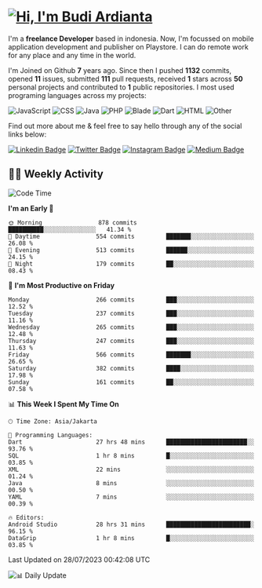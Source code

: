 # [![Hi, I'm Budi Ardianta](https://readme-typing-svg.herokuapp.com?size=24&vCenter=true&lines=%F0%9F%91%8B+Hi%2C+I'm+Budi+Ardianta+;%F0%9F%92%BB+Android+And+Web+Developer+)](https://git.io/typing-svg)

I'm a **freelance Developer** based in indonesia. Now, I'm focussed on mobile application development and publisher on Playstore. I can do remote work for any place and any time in the world.

I'm Joined on Github **7** years ago. Since then I pushed **1132** commits, opened **11** issues, submitted **111** pull requests, received **1** stars across **50** personal projects and contributed to **1** public repositories.
I most used programing languages across my projects:

![JavaScript](https://img.shields.io/badge/-JavaScript-%23f1e05a?style=flat&logo=JavaScript&logoColor=white)
![CSS](https://img.shields.io/badge/-CSS-%23563d7c?style=flat&logo=CSS&logoColor=white)
![Java](https://img.shields.io/badge/-Java-%23b07219?style=flat&logo=Java&logoColor=white)
![PHP](https://img.shields.io/badge/-PHP-%234F5D95?style=flat&logo=PHP&logoColor=white)
![Blade](https://img.shields.io/badge/-Blade-%23f7523f?style=flat&logo=Blade&logoColor=white)
![Dart](https://img.shields.io/badge/-Dart-%2300B4AB?style=flat&logo=Dart&logoColor=white)
![HTML](https://img.shields.io/badge/-HTML-%23e34c26?style=flat&logo=HTML&logoColor=white)
![Other](https://img.shields.io/badge/-Other-%23ededed?style=flat&logo=Other&logoColor=white)

Find out more about me & feel free to say hello through any of the social links below:

[![Linkedin Badge](https://img.shields.io/badge/-budiardianata-blue?style=flat&logo=Linkedin&logoColor=white&link=https://www.linkedin.com/in/budiardianata/)](https://www.linkedin.com/in/budiardianata/)
[![Twitter Badge](https://img.shields.io/badge/-budiardianata-%231DA1F2.svg?style=flat&logo=twitter&logoColor=white&link=https://www.twitter.com/budiardianata)](https://www.linkedin.com/in/budiardianata/)
[![Instagram Badge](https://img.shields.io/badge/-budiardianata-purple?style=flat&logo=instagram&logoColor=white&link=https://instagram.com/budiardianata/)](https://instagram.com/budiardianata)
[![Medium Badge](https://img.shields.io/badge/-@budiardianata-%2312100E.svg?style=flat&logo=Medium&logoColor=white&link=https://medium.com/@budiardianata/)](https://medium.com/@budiardianata)

## 👨‍💻 Weekly Activity
<!--START_SECTION:waka-->
![Code Time](http://img.shields.io/badge/Code%20Time-1%2C964%20hrs%2048%20mins-blue)

**I'm an Early 🐤** 

```text
🌞 Morning                878 commits         ██████████░░░░░░░░░░░░░░░   41.34 % 
🌆 Daytime                554 commits         ███████░░░░░░░░░░░░░░░░░░   26.08 % 
🌃 Evening                513 commits         ██████░░░░░░░░░░░░░░░░░░░   24.15 % 
🌙 Night                  179 commits         ██░░░░░░░░░░░░░░░░░░░░░░░   08.43 % 
```
📅 **I'm Most Productive on Friday** 

```text
Monday                   266 commits         ███░░░░░░░░░░░░░░░░░░░░░░   12.52 % 
Tuesday                  237 commits         ███░░░░░░░░░░░░░░░░░░░░░░   11.16 % 
Wednesday                265 commits         ███░░░░░░░░░░░░░░░░░░░░░░   12.48 % 
Thursday                 247 commits         ███░░░░░░░░░░░░░░░░░░░░░░   11.63 % 
Friday                   566 commits         ███████░░░░░░░░░░░░░░░░░░   26.65 % 
Saturday                 382 commits         ████░░░░░░░░░░░░░░░░░░░░░   17.98 % 
Sunday                   161 commits         ██░░░░░░░░░░░░░░░░░░░░░░░   07.58 % 
```


📊 **This Week I Spent My Time On** 

```text
🕑︎ Time Zone: Asia/Jakarta

💬 Programming Languages: 
Dart                     27 hrs 48 mins      ███████████████████████░░   93.76 % 
SQL                      1 hr 8 mins         █░░░░░░░░░░░░░░░░░░░░░░░░   03.85 % 
XML                      22 mins             ░░░░░░░░░░░░░░░░░░░░░░░░░   01.24 % 
Java                     8 mins              ░░░░░░░░░░░░░░░░░░░░░░░░░   00.50 % 
YAML                     7 mins              ░░░░░░░░░░░░░░░░░░░░░░░░░   00.39 % 

🔥 Editors: 
Android Studio           28 hrs 31 mins      ████████████████████████░   96.15 % 
DataGrip                 1 hr 8 mins         █░░░░░░░░░░░░░░░░░░░░░░░░   03.85 % 
```


 Last Updated on 28/07/2023 00:42:08 UTC
<!--END_SECTION:waka-->

![📊 Daily Update](https://github.com/budiardianata/budiardianata/actions/workflows/update-activity.yml/badge.svg)

